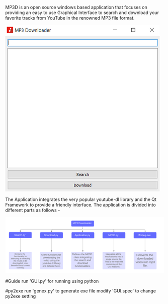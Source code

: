 MP3D is an open source windows based application that focuses on providing an easy to use Graphical Interface to search and download your favorite tracks from YouTube in the renowned MP3 file format.

![](https://github.com/Rajdeepbar/mp3d/blob/master/Resources/Main.PNG)

The Application integrates the very popular youtube-dl library and the Qt Framework to provide a friendly interface. The application is divided into different parts as follows - 

![](https://github.com/Rajdeepbar/mp3d/blob/master/Resources/sd.png)


#Guide
run 'GUI.py' for running using python

#py2exe
run 'genex.py' to generate exe file
modify 'GUI.spec' to change py2exe setting
